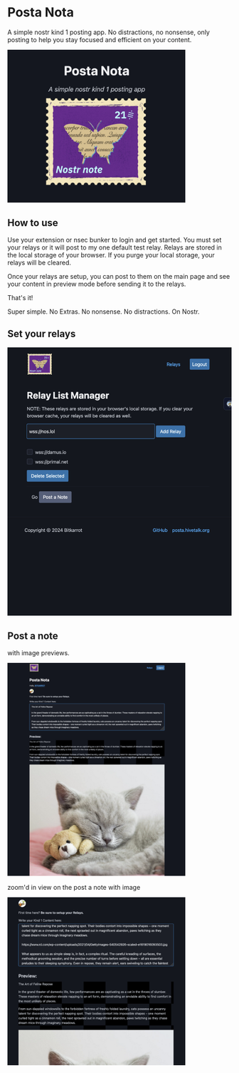 # Posta Nota 

A simple nostr kind 1 posting app. 
No distractions, no nonsense, only posting 
to help you stay focused and efficient on your content.

<img src="/otherimages/postanota.png" width="400">


## How to use

Use your extension or nsec bunker to login and get started. 
You must set your relays or it will post to my one default test relay. 
Relays are stored in the local storage of your browser. If you purge your local storage, your relays will be cleared.

Once your relays are setup, you can post to them on the main page and see your content in preview mode before sending it to the relays.

That's it! 

Super simple. No Extras. No nonsense. No distractions. On Nostr.

## Set your relays
<img width="573" alt="Set your relays" src="/otherimages/relaymgr.png">

## Post a note

with image previews.

<img src="/otherimages/previewimage.png" alt="Preview image" width="400">

zoom'd in view on the post a note with image

<img src="/otherimages/zoomedimage.png" alt="Zoomed preview image" width="400">


